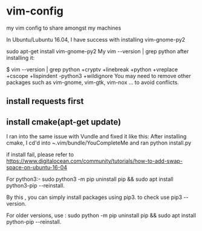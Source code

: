 # vim-config
my vim config to share amongst my machines

In Ubuntu/Lubuntu 16.04, I have success with installing vim-gnome-py2

sudo apt-get install vim-gnome-py2
My vim --version | grep python after installing it:

$ vim --version | grep python
+cryptv          +linebreak       +python          +vreplace
+cscope          +lispindent      -python3         +wildignore
You may need to remove other packages such as vim-gnome, vim-gtk, vim-nox ... to avoid conflicts.

## install requests first

## install cmake(apt-get update)
I ran into the same issue with Vundle and fixed it like this:
After installing cmake, I cd'd into ~.vim/bundle/YouCompleteMe and ran  python install.py

if install fail, please refer to https://www.digitalocean.com/community/tutorials/how-to-add-swap-space-on-ubuntu-16-04


For python3:-  sudo python3 -m pip uninstall pip && sudo apt install python3-pip --reinstall.

By this , you can simply install packages using pip3. to check use pip3 --version.

For older versions, use : sudo python -m pip uninstall pip && sudo apt install python-pip --reinstall.
